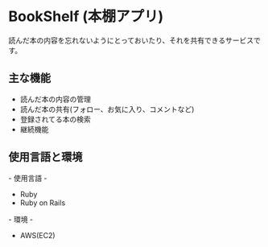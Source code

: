 <h1>BookShelf (本棚アプリ)</h1>
<p>読んだ本の内容を忘れないようにとっておいたり、それを共有できるサービスです。</p>

<h2>主な機能</h2>
<ul>
  <li>読んだ本の内容の管理</li>
  <li>読んだ本の共有(フォロー、お気に入り、コメントなど)</li>
  <li>登録されてる本の検索</li>
  <li>継続機能</li>
</ul>

<h2>使用言語と環境</h2>
<p>- 使用言語 -</p>
<ul>
  <li>Ruby</li>
  <li>Ruby on Rails</li>
</ul>

<p>- 環境 -</p>
<ul>
  <li>AWS(EC2)</li>
</ul>
